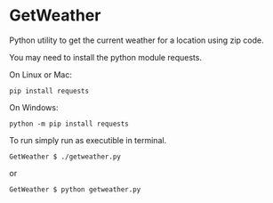 # GetWeather

Python utility to get the current weather for a location using zip code.

You may need to install the python module requests. 

On Linux or Mac:
```
pip install requests
```

On Windows:
```
python -m pip install requests
```


To run simply run as executible in terminal.

```
GetWeather $ ./getweather.py
```
or 
```
GetWeather $ python getweather.py
```
